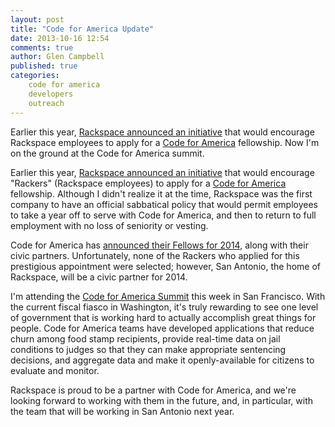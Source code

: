 ```yaml
---
layout: post
title: "Code for America Update"
date: 2013-10-16 12:54
comments: true
author: Glen Campbell
published: true
categories:
    code for america
    developers
    outreach
---
```


Earlier this year, [Rackspace announced an initiative](http://www.rackspace.com/blog/how-rackspace-supports-code-for-america-fellows/)
that would encourage Rackspace employees to apply for a
[Code for America](http://codeforamerica.org) fellowship. Now I'm on the ground
at the Code for America summit.

<!-- more -->

Earlier this year, [Rackspace announced an initiative](http://www.rackspace.com/blog/how-rackspace-supports-code-for-america-fellows/)
that would encourage "Rackers" (Rackspace employees) to apply for a
[Code for America](http://codeforamerica.org) fellowship. Although I didn't
realize it at the time, Rackspace was the first company to have an official
sabbatical policy that would permit employees to take a year off to serve with
Code for America, and then to return to full employment with no loss of
seniority or vesting.

Code for America has [announced their Fellows for 2014](http://codeforamerica.org/2013/10/15/2014fellowship_launch/),
along with their civic partners. Unfortunately, none of the Rackers who
applied for this prestigious appointment were selected; however, San Antonio,
the home of Rackspace, will be a civic partner for 2014.

I'm attending the [Code for America Summit](http://cfasummit.org) this week in
San Francisco. With the current fiscal fiasco in Washington, it's truly
rewarding to see one level of government that is working hard to actually
accomplish great things for people. Code for America teams have developed
applications that reduce churn among food stamp recipients, provide real-time
data on jail conditions to judges so that they can make appropriate sentencing
decisions, and aggregate data and make it openly-available for citizens to
evaluate and monitor.

Rackspace is proud to be a partner with Code for America, and we're looking
forward to working with them in the future, and, in particular, with the team
that will be working in San Antonio next year.